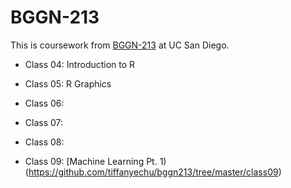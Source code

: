 # BGGN-213

This is coursework from [BGGN-213](https://bioboot.github.io/bggn213_W20/) at UC San Diego.

- Class 04: Introduction to R

- Class 05: R Graphics

- Class 06:

- Class 07:

- Class 08:

- Class 09: [Machine Learning Pt. 1)(https://github.com/tiffanyechu/bggn213/tree/master/class09)
